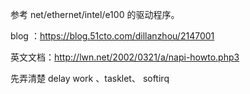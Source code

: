 参考 net/ethernet/intel/e100 的驱动程序。

blog ：https://blog.51cto.com/dillanzhou/2147001

英文文档：http://lwn.net/2002/0321/a/napi-howto.php3

先弄清楚 delay work 、tasklet、 softirq

